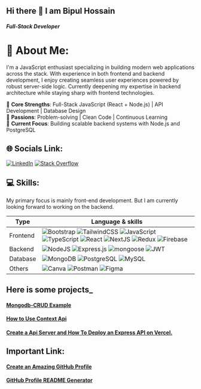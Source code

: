 ## Hi there 👋 I am Bipul Hossain
##### Full-Stack Developer


# 💫 About Me:
I'm a JavaScript enthusiast specializing in building modern web applications across the stack. With experience in both frontend and backend development, I enjoy creating seamless user experiences powered by robust server-side logic. Currently deepening my expertise in backend architecture while staying sharp with frontend technologies.

🔹 **Core Strengths**: Full-Stack JavaScript (React + Node.js) | API Development | Database Design  
🔹 **Passions**: Problem-solving | Clean Code | Continuous Learning  
🔹 **Current Focus**: Building scalable backend systems with Node.js and PostgreSQL 


## 🌐 Socials Link:
[![LinkedIn](https://img.shields.io/badge/LinkedIn-%230077B5.svg?logo=linkedin&logoColor=white)](https://linkedin.com/in/bipul-hossain/) [![Stack Overflow](https://img.shields.io/badge/-Stackoverflow-FE7A16?logo=stack-overflow&logoColor=white)](https://stackoverflow.com/users/21973753/bipul-hossain)


## 💻 Skills:
My primary focus is mainly front-end development. But I am currently looking forward to working on the backend. 

|      Type      | Language & skills                                               |
|----------------|-----------------------------------------------------------------|
| Frontend       | ![Bootstrap](https://img.shields.io/badge/bootstrap-%23563D7C.svg?style=flat-square&logo=bootstrap&logoColor=white) ![TailwindCSS](https://img.shields.io/badge/tailwindcss-%2338B2AC.svg?style=flat-square&logo=tailwind-css&logoColor=white) ![JavaScript](https://img.shields.io/badge/javascript-%23323330.svg?style=flat-square&logo=javascript&logoColor=%23F7DF1E) ![TypeScript](https://img.shields.io/badge/typescript-%23007ACC.svg?style=flat-square&logo=typescript&logoColor=white)  ![React](https://img.shields.io/badge/react-%2320232a.svg?style=flat-square&logo=react&logoColor=%2361DAFB) ![NextJS](https://img.shields.io/badge/next.js-000000?style=flat-square&logo=nextdotjs&logoColor=white) ![Redux](https://img.shields.io/badge/redux-%23593d88.svg?style=flat-square&logo=redux&logoColor=white) ![Firebase](https://img.shields.io/badge/firebase-%23039BE5.svg?style=flat-square&logo=firebase)                            |
| Backend        | ![NodeJS](https://img.shields.io/badge/node.js-6DA55F?style=flat-square&logo=node.js&logoColor=white) ![Express.js](https://img.shields.io/badge/express.js-%23404d59.svg?style=flat-square&logo=express&logoColor=%2361DAFB) ![mongoose](https://img.shields.io/badge/mongoose-red?style=flat-square&logo=mongoose) ![JWT](https://img.shields.io/badge/JWT-black?style=flat-square&logo=JSON%20web%20tokens)                                                          |
| Database       | ![MongoDB](https://img.shields.io/badge/MongoDB-%234ea94b.svg?style=flat-square&logo=mongodb&logoColor=white) ![PostgreSQL](https://img.shields.io/badge/postgresql-white?style=flat-square&logo=postgresql) ![MySQL](https://shields.io/badge/MySQL-lightgrey?logo=mysql&style=flat-square&logoColor=white&labelColor=blue)                                                                   |
| Others         | ![Canva](https://img.shields.io/badge/Canva-%2300C4CC.svg?style=flat-square&logo=Canva&logoColor=white) ![Postman](https://img.shields.io/badge/Postman-FF6C37?style=flat-square&logo=postman&logoColor=white) ![Figma](https://img.shields.io/badge/figma-%23F24E1E.svg?style=flat-square&logo=figma&logoColor=white)                    |


## Here is some projects_
#### [Mongodb-CRUD Example](https://github.com/bipul-hossein/Mongodb-CRUD/blob/main/README.md)
#### [How to Use Context Api](https://github.com/bipul-hossein/How-to-use-Context)
#### [Create a Api Server and How To Deploy an Express API on Vercel.](https://github.com/bipul-hossein/frist-api-deploy)

## Important Link:
#### [Create an Amazing GitHub Profile](https://www.youtube.com/watch?v=5MJq-1lprlU)
#### [GitHub Profile README Generator](https://arturssmirnovs.github.io/github-profile-readme-generator/)
